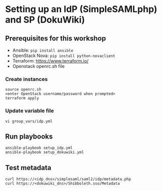 # Setting up an IdP (SimpleSAMLphp) and SP (DokuWiki)

## Prerequisites for this workshop

- Ansible: `pip install ansible`
- OpenStack Nova: `pip install python-novaclient`
- Terraform: https://www.terraform.io/
- Openstack openrc.sh file 

### Create instances
```
source openrc.sh
<enter OpenStack username/password when prompted>
terraform apply
```

### Update variable file
```
vi group_vars/idp.yml
```


## Run playbooks
```
ansible-playbook setup_idp.yml
ansible-playbook setup_dokuwiki.yml
```

## Test metadata
```
curl https://<idp_dns>/simplesaml/saml2/idp/metadata.php
curl https://<dokuwiki_dns>/Shibboleth.sso/Metadata
```
